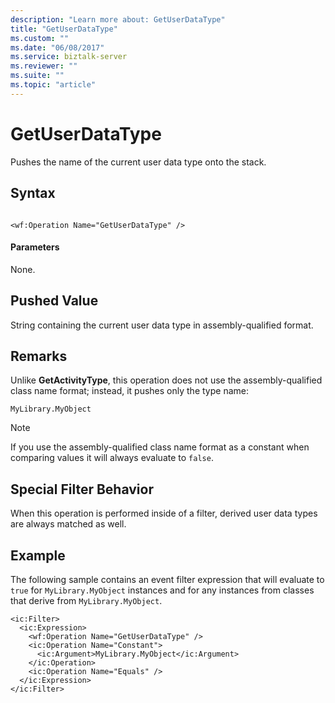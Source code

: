 ```yaml
---
description: "Learn more about: GetUserDataType"
title: "GetUserDataType"
ms.custom: ""
ms.date: "06/08/2017"
ms.service: biztalk-server
ms.reviewer: ""
ms.suite: ""
ms.topic: "article"
---
```

# GetUserDataType
Pushes the name of the current user data type onto the stack.  
  
## Syntax  
  
```  
  
<wf:Operation Name="GetUserDataType" />  
```  
  
#### Parameters  
 None.  
  
## Pushed Value  
 String containing the current user data type in assembly-qualified format.  
  
## Remarks  
 Unlike **GetActivityType**, this operation does not use the assembly-qualified class name format; instead, it pushes only the type name:  
  
```  
MyLibrary.MyObject  
```  
  
> [!NOTE]
>  If you use the assembly-qualified class name format as a constant when comparing values it will always evaluate to `false`.  
  
## Special Filter Behavior  
 When this operation is performed inside of a filter, derived user data types are always matched as well.  
  
## Example  
 The following sample contains an event filter expression that will evaluate to `true` for `MyLibrary.MyObject` instances and for any instances from classes that derive from `MyLibrary.MyObject`.  
  
```  
<ic:Filter>  
  <ic:Expression>  
    <wf:Operation Name="GetUserDataType" />  
    <ic:Operation Name="Constant">  
      <ic:Argument>MyLibrary.MyObject</ic:Argument>  
    </ic:Operation>  
    <ic:Operation Name="Equals" />  
  </ic:Expression>  
</ic:Filter>  
```
